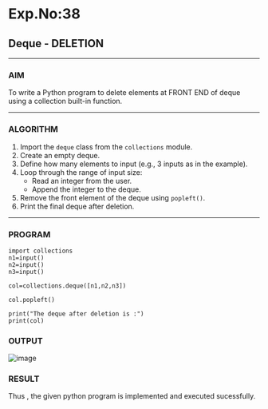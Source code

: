 # Exp.No:38  
## Deque - DELETION

---

### AIM  
To write a Python program to delete elements at FRONT END of deque using a collection built-in function.

---

### ALGORITHM  

1. Import the `deque` class from the `collections` module.  
2. Create an empty deque.  
3. Define how many elements to input (e.g., 3 inputs as in the example).  
4. Loop through the range of input size:  
   - Read an integer from the user.  
   - Append the integer to the deque.  
5. Remove the front element of the deque using `popleft()`.  
6. Print the final deque after deletion.  

---

### PROGRAM  

```
import collections
n1=input()
n2=input()
n3=input()

col=collections.deque([n1,n2,n3])

col.popleft()

print("The deque after deletion is :")
print(col)
```

### OUTPUT
![image](https://github.com/user-attachments/assets/ba761aba-5d95-40c7-9177-18aca639017f)


### RESULT
Thus , the given python program is implemented and executed sucessfully.
